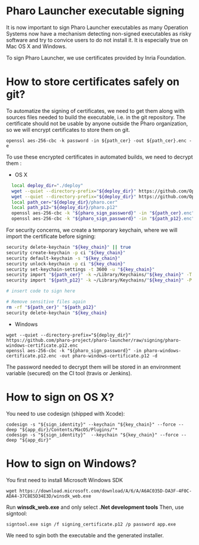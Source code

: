 # Pharo Launcher executable signing
It is now important to sign Pharo Launcher executables as many Operation Systems now have a mechanism detecting non-signed executables as risky software and try to convice users to do not install it.
It is especially true on Mac OS X  and Windows.

To sign Pharo Launcher, we use certificates provided by Inria Foundation.

# How to store certificates safely on git?
To automatize the signing of certificates, we need to get them along with sources files needed to build the executable, i.e. in the git repository.
The certificate should not be usable by anyone outside the Pharo organization, so we will encrypt certificates to store them on git.
```
openssl aes-256-cbc -k password -in ${path_cer} -out ${path_cer}.enc -e
```
To use these encrypted certificates in automated builds, we need to decrypt them :
* OS X
```bash
  local deploy_dir="./deploy"
  wget --quiet --directory-prefix="${deploy_dir}" https://github.com/OpenSmalltalk/opensmalltalk-vm/raw/Cog/deploy/pharo/pharo.cer.enc
  wget --quiet --directory-prefix="${deploy_dir}" https://github.com/OpenSmalltalk/opensmalltalk-vm/raw/Cog/deploy/pharo/pharo.p12.enc
  local path_cer="${deploy_dir}/pharo.cer"
  local path_p12="${deploy_dir}/pharo.p12"
  openssl aes-256-cbc -k "${pharo_sign_password}" -in "${path_cer}.enc" -out "${path_cer}" -d
  openssl aes-256-cbc -k "${pharo_sign_password}" -in "${path_p12}.enc" -out "${path_p12}" -d
```
For security concerns, we create a temporary keychain, where we will import the certificate before signing:
```bash
security delete-keychain "${key_chain}" || true
security create-keychain -p ci "${key_chain}"
security default-keychain -s "${key_chain}"
security unlock-keychain -p ci "${key_chain}"
security set-keychain-settings -t 3600 -u "${key_chain}"
security import "${path_cer}" -k ~/Library/Keychains/"${key_chain}" -T /usr/bin/codesign
security import "${path_p12}" -k ~/Library/Keychains/"${key_chain}" -P "${cert_pass}" -T /usr/bin/codesign

# insert code to sign here

# Remove sensitive files again
rm -rf "${path_cer}" "${path_p12}"
security delete-keychain "${key_chain}
```

* Windows

```
wget --quiet --directory-prefix="${deploy_dir}" https://github.com/pharo-project/pharo-launcher/raw/signing/pharo-windows-certificate.p12.enc
openssl aes-256-cbc -k "${pharo_sign_password}" -in pharo-windows-certificate.p12.enc -out pharo-windows-certificate.p12 -d
```
The password needed to decrypt them will be stored in an environment variable (secured) on the CI tool (travis or Jenkins).

# How to sign on OS X?
You need to use codesign (shipped with Xcode):
```
codesign -s "${sign_identity}" --keychain "${key_chain}" --force --deep "${app_dir}/Contents/MacOS/Plugins/"*
codesign -s "${sign_identity}"  --keychain "${key_chain}" --force --deep "${app_dir}"
```
# How to sign on Windows?
You first need to install Microsoft Windows SDK
```
wget https://download.microsoft.com/download/A/6/A/A6AC035D-DA3F-4F0C-ADA4-37C8E5D34E3D/winsdk_web.exe
```
Run **winsdk_web.exe** and only select **.Net development tools**
Then, use signtool:
```
signtool.exe sign /f signing_certificate.p12 /p password app.exe
```
We need to sgin both the executable and the generated installer.
